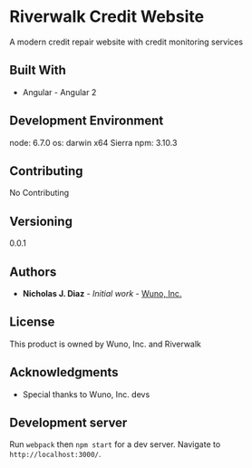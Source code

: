 # Riverwalk Credit Website

A modern credit repair website with credit monitoring services

## Built With

* Angular - Angular 2

## Development Environment

node: 6.7.0
os: darwin x64 Sierra
npm: 3.10.3

## Contributing

No Contributing

## Versioning

0.0.1

## Authors

* **Nicholas J. Diaz** - *Initial work* - [Wuno, Inc.](https://wuno.com)

## License

This product is owned by Wuno, Inc. and Riverwalk

## Acknowledgments

* Special thanks to Wuno, Inc. devs

## Development server
Run `webpack` then `npm start` for a dev server. Navigate to `http://localhost:3000/`.


